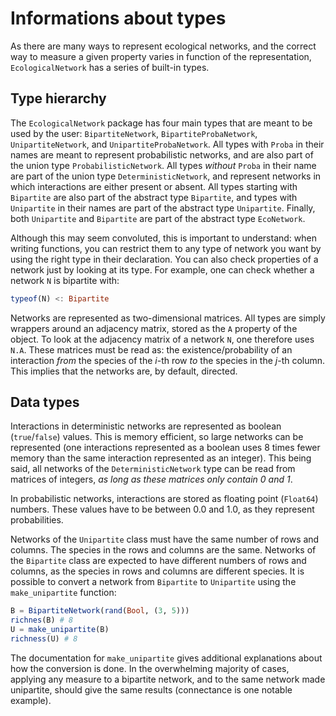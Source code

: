 # Informations about types

As there are many ways to represent ecological networks, and the correct
way to measure a given property varies in function of the representation,
`EcologicalNetwork` has a series of built-in types.

## Type hierarchy

The `EcologicalNetwork` package has four main types that are meant to be used
by the user: `BipartiteNetwork`, `BipartiteProbaNetwork`, `UnipartiteNetwork`,
and `UnipartiteProbaNetwork`. All types with `Proba` in their names are meant
to represent probabilistic networks, and are also part of the union type
`ProbabilisticNetwork`. All types *without* `Proba` in their name are part
of the union type `DeterministicNetwork`, and represent networks in which
interactions are either present or absent. All types starting with `Bipartite`
are also part of the abstract type `Bipartite`, and types with `Unipartite`
in their names are part of the abstract type `Unipartite`. Finally, both
`Unipartite` and `Bipartite` are part of the abstract type `EcoNetwork`.

Although this may seem convoluted, this is important to understand: when
writing functions, you can restrict them to any type of network you want by
using the right type in their declaration. You can also check properties of
a network just by looking at its type. For example, one can check whether
a network `N` is bipartite with:

```julia
typeof(N) <: Bipartite
```

Networks are represented as two-dimensional matrices. All types are simply
wrappers around an adjacency matrix, stored as the `A` property of the
object. To look at the adjacency matrix of a network `N`, one therefore
uses `N.A`. These matrices must be read as: the existence/probability of
an interaction *from* the species of the *i*-th row *to* the species in the
*j*-th column. This implies that the networks are, by default, directed.

## Data types

Interactions in deterministic networks are represented as boolean
(`true`/`false`) values. This is memory efficient, so large networks can be
represented (one interactions represented as a boolean uses 8 times fewer
memory than the same interaction represented as an integer). This being said,
all networks of the `DeterministicNetwork` type can be read from matrices
of integers, *as long as these matrices only contain 0 and 1*.

In probabilistic networks, interactions are stored as floating point
(`Float64`) numbers. These values have to be between 0.0 and 1.0, as they
represent probabilities.

Networks of the `Unipartite` class must have the same number of rows and
columns. The species in the rows and columns are the same. Networks of the
`Bipartite` class are expected to have different numbers of rows and columns,
as the species in rows and columns are different species. It is possible to
convert a network from `Bipartite` to `Unipartite` using the `make_unipartite`
function:

~~~ julia
B = BipartiteNetwork(rand(Bool, (3, 5)))
richnes(B) # 8
U = make_unipartite(B)
richness(U) # 8
~~~

The documentation for `make_unipartite` gives additional explanations about
how the conversion is done. In the overwhelming majority of cases, applying
any measure to a bipartite network, and to the same network made unipartite,
should give the same results (connectance is one notable example).

